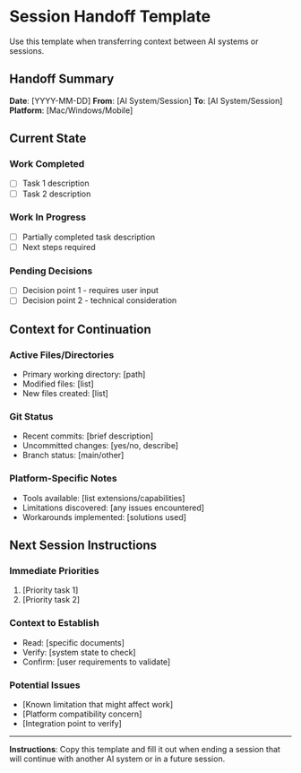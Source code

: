 # Session Handoff Template

Use this template when transferring context between AI systems or sessions.

## Handoff Summary
**Date**: [YYYY-MM-DD]
**From**: [AI System/Session]
**To**: [AI System/Session]  
**Platform**: [Mac/Windows/Mobile]

## Current State
### Work Completed
- [ ] Task 1 description
- [ ] Task 2 description

### Work In Progress
- [ ] Partially completed task description
- [ ] Next steps required

### Pending Decisions
- [ ] Decision point 1 - requires user input
- [ ] Decision point 2 - technical consideration

## Context for Continuation
### Active Files/Directories
- Primary working directory: [path]
- Modified files: [list]
- New files created: [list]

### Git Status
- Recent commits: [brief description]
- Uncommitted changes: [yes/no, describe]
- Branch status: [main/other]

### Platform-Specific Notes
- Tools available: [list extensions/capabilities]
- Limitations discovered: [any issues encountered]
- Workarounds implemented: [solutions used]

## Next Session Instructions
### Immediate Priorities
1. [Priority task 1]
2. [Priority task 2]

### Context to Establish
- Read: [specific documents]
- Verify: [system state to check]
- Confirm: [user requirements to validate]

### Potential Issues
- [Known limitation that might affect work]
- [Platform compatibility concern]
- [Integration point to verify]

---
**Instructions**: Copy this template and fill it out when ending a session that will continue with another AI system or in a future session.

